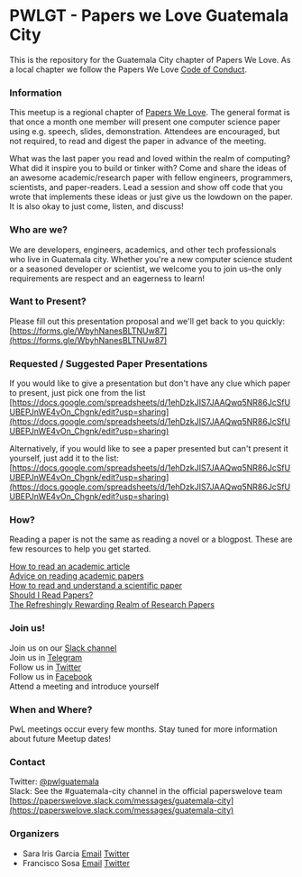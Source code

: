 # PWLGT - Papers we Love Guatemala City 

This is the repository for the Guatemala City chapter of Papers We Love. As a local chapter we follow the Papers We Love [Code of Conduct](https://github.com/papers-we-love/guatemala-city/blob/master/code-of-conduct.md).

### Information

This meetup is a regional chapter of [Papers We Love](https://paperswelove.org). The general format is that once a month one member will present one computer science paper using e.g. speech, slides, demonstration. Attendees are encouraged, but not required, to read and digest the paper in advance of the meeting.

What was the last paper you read and loved within the realm of computing? What did it inspire you to build or tinker with? Come and share the ideas of an awesome academic/research paper with fellow engineers, programmers, scientists, and paper-readers. Lead a session and show off code that you wrote that implements these ideas or just give us the lowdown on the paper. It is also okay to just come, listen, and discuss!

### Who are we?

We are developers, engineers, academics, and other tech professionals who live in Guatemala city. Whether you're a new computer science student or a seasoned developer or scientist, we welcome you to join us–the only requirements are respect and an eagerness to learn!

### Want to Present?

Please fill out this presentation proposal and we'll get back to you quickly: [https://forms.gle/WbyhNanesBLTNUw87](https://forms.gle/WbyhNanesBLTNUw87)

### Requested / Suggested Paper Presentations

If you would like to give a presentation but don't have any clue which paper to present, just pick one from the list [https://docs.google.com/spreadsheets/d/1ehDzkJIS7JAAQwq5NR86JcSfUUBEPJnWE4vOn_Chgnk/edit?usp=sharing](https://docs.google.com/spreadsheets/d/1ehDzkJIS7JAAQwq5NR86JcSfUUBEPJnWE4vOn_Chgnk/edit?usp=sharing)

Alternatively, if you would like to see a paper presented but can't present it yourself, just add it to the list: [https://docs.google.com/spreadsheets/d/1ehDzkJIS7JAAQwq5NR86JcSfUUBEPJnWE4vOn_Chgnk/edit?usp=sharing](https://docs.google.com/spreadsheets/d/1ehDzkJIS7JAAQwq5NR86JcSfUUBEPJnWE4vOn_Chgnk/edit?usp=sharing)

### How?

Reading a paper is not the same as reading a novel or a blogpost. These are few resources to help you get started.

[How to read an academic article](https://organizationsandmarkets.com/2010/08/31/how-to-read-an-academic-article/)  
[Advice on reading academic papers](https://www.cc.gatech.edu/~akmassey/posts/2012-02-15-advice-on-reading-academic-papers.html)  
[How to read and understand a scientific paper](https://violentmetaphors.com/2013/08/25/how-to-read-and-understand-a-scientific-paper-2/)  
[Should I Read Papers?](http://michaelrbernste.in/2014/10/21/should-i-read-papers.html)  
[The Refreshingly Rewarding Realm of Research Papers](https://www.youtube.com/watch?v=8eRx5Wo3xYA)

### Join us!

Join us on our [Slack channel](https://paperswelove.slack.com/messages/guatemala-city) \
Join us in [Telegram](t.me/pwlguatemala) \
Follow us in [Twitter](https://twitter.com/pwlguatemala)  \
Follow us in [Facebook](https://fb.me/pwlguatemala)  \
Attend a meeting and introduce yourself

### When and Where?

PwL meetings occur every few months. Stay tuned for more information about future Meetup dates!

### Contact

Twitter: [@pwlguatemala](https://twitter.com/pwlguatemala)  
Slack: See the #guatemala-city channel in the official paperswelove team [https://paperswelove.slack.com/messages/guatemala-city](https://paperswelove.slack.com/messages/guatemala-city)

### Organizers

* Sara Iris Garcia [Email](mailto:sarairis.garcia@gmail.com) [Twitter](https://twitter.com/montjoile) 
* Francisco Sosa [Email](mailto:franky.sosa@gmail.com) [Twitter](https://twitter.com/fjsosah)


